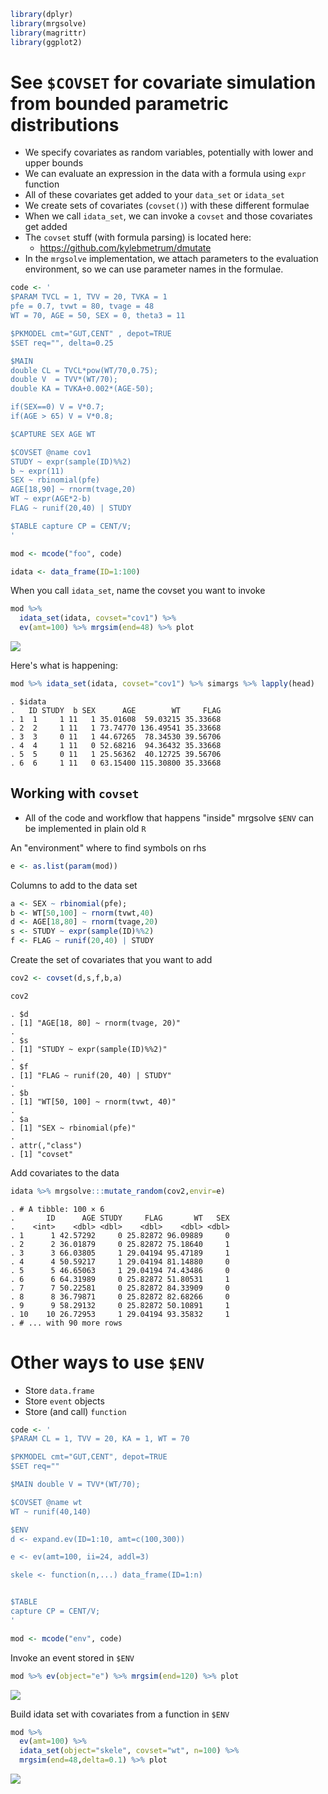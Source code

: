 ``` r
library(dplyr)
library(mrgsolve)
library(magrittr)
library(ggplot2)
```

See `$COVSET` for covariate simulation from bounded parametric distributions
============================================================================

-   We specify covariates as random variables, potentially with lower and upper bounds
-   We can evaluate an expression in the data with a formula using `expr` function
-   All of these covariates get added to your `data_set` or `idata_set`
-   We create sets of covariates (`covset()`) with these different formulae
-   When we call `idata_set`, we can invoke a `covset` and those covariates get added
-   The `covset` stuff (with formula parsing) is located here:
    -   <https://github.com/kylebmetrum/dmutate>
-   In the `mrgsolve` implementation, we attach parameters to the evaluation environment, so we can use parameter names in the formulae.

``` r
code <- '
$PARAM TVCL = 1, TVV = 20, TVKA = 1
pfe = 0.7, tvwt = 80, tvage = 48
WT = 70, AGE = 50, SEX = 0, theta3 = 11

$PKMODEL cmt="GUT,CENT" , depot=TRUE
$SET req="", delta=0.25

$MAIN
double CL = TVCL*pow(WT/70,0.75);
double V  = TVV*(WT/70);
double KA = TVKA+0.002*(AGE-50);

if(SEX==0) V = V*0.7;
if(AGE > 65) V = V*0.8;

$CAPTURE SEX AGE WT

$COVSET @name cov1
STUDY ~ expr(sample(ID)%%2)
b ~ expr(11)
SEX ~ rbinomial(pfe)
AGE[18,90] ~ rnorm(tvage,20)
WT ~ expr(AGE*2-b)
FLAG ~ runif(20,40) | STUDY

$TABLE capture CP = CENT/V;
'
```

``` r
mod <- mcode("foo", code)
```

``` r
idata <- data_frame(ID=1:100)
```

When you call `idata_set`, name the covset you want to invoke

``` r
mod %>% 
  idata_set(idata, covset="cov1") %>% 
  ev(amt=100) %>% mrgsim(end=48) %>% plot
```

![](img/covset-unnamed-chunk-6-1.png)

Here's what is happening:

``` r
mod %>% idata_set(idata, covset="cov1") %>% simargs %>% lapply(head)
```

    . $idata
    .   ID STUDY  b SEX      AGE        WT     FLAG
    . 1  1     1 11   1 35.01608  59.03215 35.33668
    . 2  2     1 11   1 73.74770 136.49541 35.33668
    . 3  3     0 11   1 44.67265  78.34530 39.56706
    . 4  4     1 11   0 52.68216  94.36432 35.33668
    . 5  5     0 11   1 25.56362  40.12725 39.56706
    . 6  6     1 11   0 63.15400 115.30800 35.33668

Working with `covset`
---------------------

-   All of the code and workflow that happens "inside" mrgsolve `$ENV` can be implemented in plain old `R`

An "environment" where to find symbols on rhs

``` r
e <- as.list(param(mod))
```

Columns to add to the data set

``` r
a <- SEX ~ rbinomial(pfe);
b <- WT[50,100] ~ rnorm(tvwt,40)
d <- AGE[18,80] ~ rnorm(tvage,20)
s <- STUDY ~ expr(sample(ID)%%2)
f <- FLAG ~ runif(20,40) | STUDY
```

Create the set of covariates that you want to add

``` r
cov2 <- covset(d,s,f,b,a)
```

``` r
cov2
```

    . $d
    . [1] "AGE[18, 80] ~ rnorm(tvage, 20)"
    . 
    . $s
    . [1] "STUDY ~ expr(sample(ID)%%2)"
    . 
    . $f
    . [1] "FLAG ~ runif(20, 40) | STUDY"
    . 
    . $b
    . [1] "WT[50, 100] ~ rnorm(tvwt, 40)"
    . 
    . $a
    . [1] "SEX ~ rbinomial(pfe)"
    . 
    . attr(,"class")
    . [1] "covset"

Add covariates to the data

``` r
idata %>% mrgsolve:::mutate_random(cov2,envir=e)
```

    . # A tibble: 100 × 6
    .       ID      AGE STUDY     FLAG       WT   SEX
    .    <int>    <dbl> <dbl>    <dbl>    <dbl> <dbl>
    . 1      1 42.57292     0 25.82872 96.09889     0
    . 2      2 36.01879     0 25.82872 75.18640     1
    . 3      3 66.03805     1 29.04194 95.47189     1
    . 4      4 50.59217     1 29.04194 81.14880     0
    . 5      5 46.65063     1 29.04194 74.43486     0
    . 6      6 64.31989     0 25.82872 51.80531     1
    . 7      7 50.22581     0 25.82872 84.33909     0
    . 8      8 36.79871     0 25.82872 82.68266     0
    . 9      9 58.29132     0 25.82872 50.10891     1
    . 10    10 26.72953     1 29.04194 93.35832     1
    . # ... with 90 more rows

Other ways to use `$ENV`
========================

-   Store `data.frame`
-   Store `event` objects
-   Store (and call) `function`

``` r
code <- '
$PARAM CL = 1, TVV = 20, KA = 1, WT = 70

$PKMODEL cmt="GUT,CENT", depot=TRUE
$SET req=""

$MAIN double V = TVV*(WT/70);

$COVSET @name wt
WT ~ runif(40,140)

$ENV
d <- expand.ev(ID=1:10, amt=c(100,300))

e <- ev(amt=100, ii=24, addl=3)

skele <- function(n,...) data_frame(ID=1:n)


$TABLE
capture CP = CENT/V;
'
```

``` r
mod <- mcode("env", code)
```

Invoke an event stored in `$ENV`

``` r
mod %>% ev(object="e") %>% mrgsim(end=120) %>% plot
```

![](img/covset-unnamed-chunk-15-1.png)

Build idata set with covariates from a function in `$ENV`

``` r
mod %>% 
  ev(amt=100) %>% 
  idata_set(object="skele", covset="wt", n=100) %>% 
  mrgsim(end=48,delta=0.1) %>% plot
```

![](img/covset-unnamed-chunk-16-1.png)
